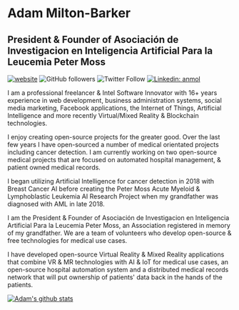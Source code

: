 
# Adam Milton-Barker
## President & Founder of Asociación de Investigacion en Inteligencia Artificial Para la Leucemia Peter Moss

[![website](https://img.shields.io/badge/Website-46a2f1.svg?&style=flat-square&logo=Google-Chrome&logoColor=white&link=https://www.adammiltonbarker.com//)](https://www.adammiltonbarker.com//)
![GitHub followers](https://img.shields.io/github/followers/adammiltonbarker?label=Follow&style=social)
![Twitter Follow](https://img.shields.io/twitter/follow/adammiltonbarkr?label=Follow)
[![Linkedin: anmol](https://img.shields.io/badge/-adammiltonbarker-blue?style=flat-square&logo=Linkedin&logoColor=white&link=https://www.linkedin.com/adammiltonbarker/)](https://www.linkedin.com/adammiltonbarker/)

I am a professional freelancer & Intel Software Innovator with 16+ years experience in web development, business administration systems, social media marketing, Facebook applications, the Internet of Things, Artificial Intelligence and more recently Virtual/Mixed Reality & Blockchain technologies.

I enjoy creating open-source projects for the greater good. Over the last few years I have open-sourced a number of medical orientated projects including cancer detection. I am currently working on two open-source medical projects that are focused on automated hospital management, & patient owned medical records.

I began utilizing Artificial Intelligence for cancer detection in 2018 with Breast Cancer AI before creating the Peter Moss Acute Myeloid & Lymphoblastic Leukemia AI Research Project when my grandfather was diagnosed with AML in late 2018.

I am the President & Founder of Asociación de Investigacion en Inteligencia Artificial Para la Leucemia Peter Moss, an Association registered in memory of my grandfather. We are a team of volunteers who develop open-source & free technologies for medical use cases.

I have developed open-source Virtual Reality & Mixed Reality applications that combine VR & MR technologies with AI & IoT for medical use cases, an open-source hospital automation system and a distributed medical records network that will put ownership of patients' data back in the hands of the patients.

[![Adam's github stats](https://github-readme-stats.vercel.app/api?username=adammiltonbarker)](https://github.com/adammiltonbarker)

